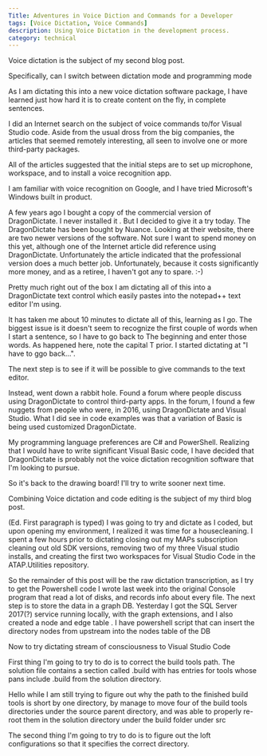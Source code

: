 ```yaml
---
Title: Adventures in Voice Diction and Commands for a Developer
tags: [Voice Dictation, Voice Commands]
description: Using Voice Dictation in the development process.
category: technical
---
```


Voice dictation is the subject of my second blog post.

Specifically, can I switch between dictation mode and programming mode

As I am dictating this into a new voice dictation software package, I have learned just how hard it is to create content on the fly, in complete sentences.

I did an Internet search on the subject of voice commands to/for Visual Studio code. Aside from the usual dross from the big companies, the articles that seemed remotely interesting, all seen to involve one or more third-party packages.

All of the articles suggested that the initial steps are to set up microphone, workspace, and to install a voice recognition app.

I am familiar with voice recognition on Google, and I have tried Microsoft's Windows built in product.

A few years ago I bought a copy of the commercial version of DragonDictate. I never installed it . But I decided to give it a try today.  The DragonDictate has been bought by Nuance. Looking at their website, there are two newer versions of the software. Not sure I want to spend money on this yet, although one of the Internet article did reference using DragonDictate. Unfortunately the article indicated that the professional version does a much better job. Unfortunately, because it costs significantly more money, and as a retiree, I haven't got any to spare. :-)

Pretty much right out of the box I am dictating all of this into a DragonDictate text control which easily pastes into the notepad++ text editor I'm using.

It has taken me about 10 minutes to dictate all of this, learning as I go. The biggest issue is it doesn't seem to recognize the first couple of words when I start a sentence, so I have to go back to The beginning and enter those words. As happened here, note the capital T prior. I started dictating at "I have to ggo back...".

The next step is to see if it will be possible to give commands to the text editor.

Instead, went down a rabbit hole. Found a forum where people discuss using DragonDictate to control third-party apps. In the forum, I found a few nuggets from people who were, in 2016, using DragonDictate and Visual Studio. What I did see in code examples was that a variation of Basic is being used customized DragonDictate.

My programming language preferences are C# and PowerShell. Realizing that I would have to write significant Visual Basic code, I have decided that DragonDictate is probably not the voice dictation recognition software that I'm looking to pursue.

So it's back to the drawing board! I'll try to write sooner next time.

Combining Voice dictation and code editing is the subject of my third blog post.

(Ed. First paragraph is typed) I was going to try and dictate as I coded, but upon opening my environment, I realized it was time for a housecleaning. I spent a few hours prior to dictating closing out my MAPs subscription cleaning out old SDK versions, removing two of my three Visual studio installs, and creating the first two workspaces for Visual Studio Code in the ATAP.Utilities repository.

So the remainder of this post will be the raw dictation transcription, as I try to get the Powershell code I wrote last week into the original Console program that read a lot of disks, and records info about every file. The next step is to store the data in a graph DB. Yesterday I got the SQL Server 2017(?) service running locally, with the graph extensions, and I also created a node and edge table . I have powershell script that can insert the directory nodes from upstream into the nodes table of the DB

Now to try dictating stream of consciousness to Visual Studio Code

First thing I'm going to try to do is to correct the build tools path.
The solution file contains a section called .build with has entries for tools whose pans include .build from the solution directory.

Hello while I am still trying to figure out why the path to the finished build tools is short by one directory, by manage to move four of the build tools directories under the source parent directory, and was able to properly re-root them in the solution directory under the build folder under src

The second thing I'm going to try to do is to figure out the loft configurations so that it specifies the correct directory.
